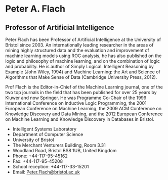 # Peter A. Flach

## Professor of Artificial Intelligence

Peter Flach has been Professor of Artificial Intelligence at the University of Bristol since 2003. An internationally leading researcher in the areas of mining highly structured data and the evaluation and improvement of machine learning models using ROC analysis, he has also published on the logic and philosophy of machine learning, and on the combination of logic and probability. He is author of Simply Logical: Intelligent Reasoning by Example (John Wiley, 1994) and Machine Learning: the Art and Science of Algorithms that Make Sense of Data (Cambridge University Press, 2012).

Prof Flach is the Editor-in-Chief of the Machine Learning journal, one of the two top journals in the field that has been published for over 25 years by Kluwer and now Springer. He was Programme Co-Chair of the 1999 International Conference on Inductive Logic Programming, the 2001 European Conference on Machine Learning, the 2009 ACM Conference on Knowledge Discovery and Data Mining, and the 2012 European Conference on Machine Learning and Knowledge Discovery in Databases in Bristol.

- Intelligent Systems Laboratory
- Department of Computer Science
- University of Bristol
- The Merchant Venturers Building, Room 3.31
- Woodland Road, Bristol BS8 1UB, United Kingdom
- Phone: +44-117-95-45162
- Fax: +44-117-95-45208
- School reception: +44-117-33-15201
- Email: Peter.Flach@bristol.ac.uk